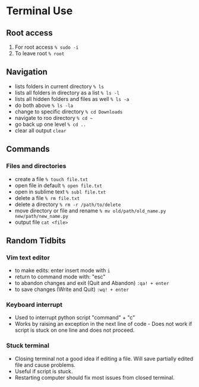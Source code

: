 # Terminal Use

## Root access
1. For root access  ```% sudo -i```
2. To leave root  ```% root```

## Navigation
- lists folders in current directory  ```% ls``` 
- lists all folders in directory as a list  ```% ls -l```
- lists all hidden folders and files as well ```% ls -a```
- do both above ```% ls -la```
- change to specific directory ```% cd Downloads```
- navigate to roo directory ```% cd ~```
- go back up one level ```% cd ..```
- clear all output ```clear```

## Commands

### Files and directories
- create a file ```% touch file.txt```
- open file in default ```% open file.txt```
- open in sublime text ```% subl file.txt```
- delete a file ```% rm file.txt```
- delete a directory ```% rm -r /path/to/delete```
- move directory or file and rename ```% mv old/path/old_name.py new/path/new_name.py```
- output file ```cat <file>```

## Random Tidbits

### Vim text editor
- to make edits: enter insert mode with ```i```
- return to command mode with: "esc"
- to abandon changes and exit (Quit and Abandon) ```:qa! + enter ```
- to save changes (Write and Quit) ```:wq! + enter```

### Keyboard interrupt
- Used to interrupt python script  "command" + "c"
- Works by raising an exception in the next line of code
        - Does not work if script is stuck on one line and does not proceed. 

### Stuck terminal
- Closing terminal not a good idea if editing a file. Will save partially edited file and cause problems. 
- Useful if script is stuck. 
- Restarting computer should fix most issues from closed terminal. 